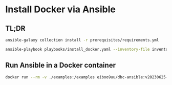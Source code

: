 # Install Docker via Ansible

## TL;DR

```bash
ansible-galaxy collection install -r prerequisites/requirements.yml

ansible-playbook playbooks/install_docker.yaml --inventory-file inventoiries/hosts
```

## Run Ansible in a Docker container

```bash
docker run --rm -v ./examples:/examples eiboo9uu/dbc-ansible:v20230625-1 /bin/bash -c "ansible-playbook -i /examples/example-inventory.ini /examples/example-playbook-ping.yaml"
```
